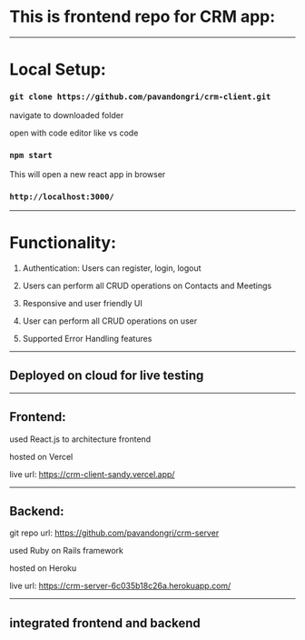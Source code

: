 # This is frontend repo for CRM app:

_________________________________________________________________

# Local Setup:

### `git clone https://github.com/pavandongri/crm-client.git`

navigate to downloaded folder

open with code editor like vs code

### `npm start`

This will open a new react app in browser

### `http://localhost:3000/`

_________________________________________________________________

# Functionality:

1) Authentication: Users can register, login, logout

2) Users can perform all CRUD operations on Contacts and Meetings

3) Responsive and user friendly UI

4) User can perform all CRUD operations on user

5) Supported Error Handling features

_________________________________________________________________

## Deployed on cloud for live testing
_________________________________________________________________

## Frontend: 

used React.js to architecture frontend

hosted on Vercel

live url: https://crm-client-sandy.vercel.app/

_________________________________________________________________

## Backend:

git repo url: https://github.com/pavandongri/crm-server

used Ruby on Rails framework

hosted on Heroku 

live url: https://crm-server-6c035b18c26a.herokuapp.com/

_________________________________________________________________

## integrated frontend and backend 
